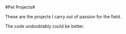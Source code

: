 #Pet Projects#

These are the projects I carry out of passion for the field.

The code undoubtably could be better.

